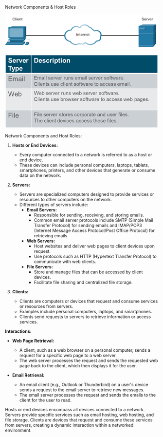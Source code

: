 Network Components & Host Roles

![Alt text](image.png)

![Alt text](image-1.png)

Network Components and Host Roles:

1. **Hosts or End Devices:**
   - Every computer connected to a network is referred to as a host or end device.
   - These devices can include personal computers, laptops, tablets, smartphones, printers, and other devices that generate or consume data on the network.

2. **Servers:**
   - Servers are specialized computers designed to provide services or resources to other computers on the network.
   - Different types of servers include:
     - **Email Servers:**
       - Responsible for sending, receiving, and storing emails.
       - Common email server protocols include SMTP (Simple Mail Transfer Protocol) for sending emails and IMAP/POP3 (Internet Message Access Protocol/Post Office Protocol) for retrieving emails.
     - **Web Servers:**
       - Host websites and deliver web pages to client devices upon request.
       - Use protocols such as HTTP (Hypertext Transfer Protocol) to communicate with web clients.
     - **File Servers:**
       - Store and manage files that can be accessed by client devices.
       - Facilitate file sharing and centralized file storage.

3. **Clients:**
   - Clients are computers or devices that request and consume services or resources from servers.
   - Examples include personal computers, laptops, and smartphones.
   - Clients send requests to servers to retrieve information or access services.

**Interactions:**
   - **Web Page Retrieval:**
     - A client, such as a web browser on a personal computer, sends a request for a specific web page to a web server.
     - The web server processes the request and sends the requested web page back to the client, which then displays it for the user.

   - **Email Retrieval:**
     - An email client (e.g., Outlook or Thunderbird) on a user's device sends a request to the email server to retrieve new messages.
     - The email server processes the request and sends the emails to the client for the user to read.

Hosts or end devices encompass all devices connected to a network. Servers provide specific services such as email hosting, web hosting, and file storage. Clients are devices that request and consume these services from servers, creating a dynamic interaction within a networked environment.

